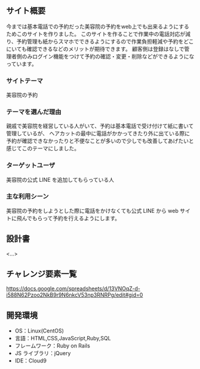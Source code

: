 # <Muse>

## サイト概要

今までは基本電話での予約だった美容院の予約をweb上でも出来るようにするためこのサイトを作りました。
このサイトを作ることで作業中の電話対応が減り、予約管理も紙からスマホでできるようにするので作業負担軽減や予約をどこにいても確認できるなどのメリットが期待できます。
顧客側は登録はなしで管理者側のみログイン機能をつけて予約の確認・変更・削除などができるようになっています。

### サイトテーマ

美容院の予約

### テーマを選んだ理由

親戚で美容院を経営している人がいて、予約は基本電話で受け付けて紙に書いて管理しているが、
ヘアカットの最中に電話がかかってきたり外に出ている際に予約が確認できなかったりと不便なことが多いので少しでも改善してあげたいと感じてこのテーマにしました。

### ターゲットユーザ

美容院の公式 LINE を追加してもらっている人

### 主な利用シーン

美容院の予約をしようとした際に電話をかけなくても公式 LINE から web サイトに飛んでもらって予約を行えるようにします。

## 設計書

<...>

## チャレンジ要素一覧

https://docs.google.com/spreadsheets/d/13VNOqZ-d-i588N62Pzoo2NkB9r9N6nkcV53np3RNRPg/edit#gid=0

## 開発環境

- OS：Linux(CentOS)
- 言語：HTML,CSS,JavaScript,Ruby,SQL
- フレームワーク：Ruby on Rails
- JS ライブラリ：jQuery
- IDE：Cloud9
